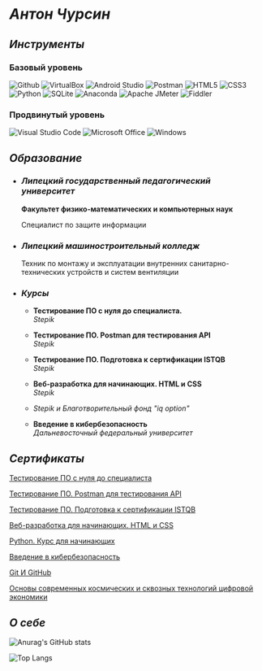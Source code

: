 # ***Антон Чурсин***

## ***Инструменты***
### **Базовый уровень**
![Github](https://img.shields.io/badge/Github-181717?style=for-the-badge&logo=github&logoColor=white)
![VirtualBox](https://img.shields.io/badge/virtualbox-183A61?style=for-the-badge&logo=virtualbox&logoColor=white)
![Android Studio](https://img.shields.io/badge/android%20studio-0078D6?style=for-the-badge&logo=androidstudio&logoColor=green)
![Postman](https://img.shields.io/badge/postman-FF6C37?style=for-the-badge&logo=postman&logoColor=white)
![HTML5](https://img.shields.io/badge/HTML5-E34F26?style=for-the-badge&logo=HTML5&logoColor=white)
![CSS3](https://img.shields.io/badge/css3-1572B6?style=for-the-badge&logo=css3&logoColor=white)
![Python](https://img.shields.io/badge/python-3776AB?style=for-the-badge&logo=python&logoColor=yellow)
![SQLite](https://img.shields.io/badge/sqlite-003B57?style=for-the-badge&logo=sqlite&logoColor=A6A9AA)
![Anaconda](https://img.shields.io/badge/anaconda-44A833?style=for-the-badge&logo=anaconda&logoColor=black)
![Apache JMeter](https://img.shields.io/badge/apache%20jmeter-D22128?style=for-the-badge&logo=apachejmeter&logoColor=white)
![Fiddler](https://img.shields.io/badge/Fiddler-green?style=for-the-badge&logo=fiddler&logoColor=white)

### **Продвинутый уровень**
![Visual Studio Code](https://img.shields.io/badge/visual%20studio%20code-007ACC?style=for-the-badge&logo=visualstudiocode&logoColor=black)
![Microsoft Office](https://img.shields.io/badge/ms%20office-D83B01?style=for-the-badge&logo=microsoftoffice&logoColor=black)
![Windows](https://img.shields.io/badge/windows-3DDC84?style=for-the-badge&logo=windows&logoColor=black)

## ***Образование***
+ ### ***Липецкий государственный педагогический университет***

  **Факультет физико-математических и компьютерных наук**

  Специалист по защите информации

+ ### ***Липецкий машиностроительный колледж***
  
  Техник по монтажу и эксплуатации внутренних санитарно-технических устройств и систем вентиляции

+ ### ***Курсы***

  - **Тестирование ПО с нуля до специалиста.**  
*Stepik*

  - **Тестирование ПО. Postman для тестирования API**  
*Stepik*

  - **Тестирование ПО. Подготовка к сертификации ISTQB**  
*Stepik*

  - **Веб-разработка для начинающих. HTML и CSS**  
*Stepik*

  - *Stepik и Благотворительный фонд "iq option"*

  - **Введение в кибербезопасность**  
*Дальневосточный федеральный университет*

## ***Сертификаты***
[Тестирование ПО с нуля до специалиста](../main/Certificates/Тестирование%20ПО%20с%20нуля%20до%20специалиста.jpg)

[Тестирование ПО. Postman для тестирования API](../main/Certificates/Тестирование%20ПО.%20Postman%20для%20тестирования%20API.jpg)

[Тестирование ПО. Подготовка к сертификации ISTQB](../main/Certificates/Тестирование%20ПО.%20Подготовка%20к%20сертификации%20ISTQB.jpg)

[Веб-разработка для начинающих. HTML и CSS](../main/Certificates/Веб-разработка%20для%20начинающих.%20HTML%20и%20CSS.jpg)

[Python. Курс для начинающих](../main/Certificates/Python.%20Курс%20для%20начинающих.jpg)

[Введение в кибербезопасность](../main/Certificates/Введение%20в%20кибербезопасность.jpg)

[Git И GitHub](../main/Certificates/Изучаем%20Git%20И%20GitHub.jpg)

[Основы современных космических и сквозных технологий цифровой экономики](../main/Certificates/Основы%20современных%20космических%20и%20сквозных%20технологий%20цифровой%20экономики.jpg)

## ***О себе***

![Anurag's GitHub stats](https://github-readme-stats.vercel.app/api?username=N7KA&count_private=true&show_icons=true&theme=white&locale=ru&custom_title=Антон%20Чурсин.%20Статистика%20GitHub)

![Top Langs](https://github-readme-stats.vercel.app/api/top-langs/?username=N7KA)


